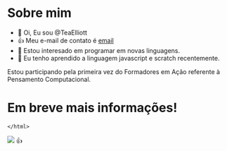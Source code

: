 # Sobre mim
- 👋 Oi, Eu sou @TeaElliott
- :+1: Meu e-mail de contato é [email](elivanio.soares@escola.pr.gov.br)
- 👀 Estou interesado em programar em novas linguagens.
- 🌱 Eu tenho aprendido a linguagem javascript e scratch recentemente.

Estou participando pela primeira vez do Formadores em Ação referente à Pensamento Computacional.


<html>
  <h1>
  Em breve mais informações!</h1>
    
    </html>



<a href = "mailto:elivanio.soares@escola.pr.gov.br"><img src="https://img.shields.io/badge/Gmail-D14836?style=for-the-badge&logo=gmail&logoColor=white" target="_blank"></a>
:+1:
<!---
TeaElliott/TeaElliott is a ✨ special ✨ repository because its `README.md` (this file) appears on your GitHub profile.
You can click the Preview link to take a look at your changes.
--->
